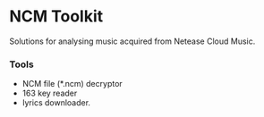# NCM Toolkit

Solutions for analysing music acquired from Netease Cloud Music.

### Tools

* NCM file (*.ncm) decryptor
* 163 key reader
* lyrics downloader.

